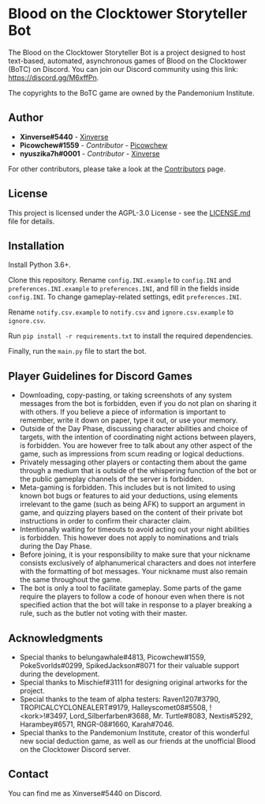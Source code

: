 # Blood on the Clocktower Storyteller Bot

The Blood on the Clocktower Storyteller Bot is a project designed to host text-based, automated, asynchronous games of Blood on the Clocktower (BoTC) on Discord.
You can join our Discord community using this link: https://discord.gg/M6xffPn.

The copyrights to the BoTC game are owned by the Pandemonium Institute.

## Author

* **Xinverse#5440** - [Xinverse](https://github.com/Xinverse)
* **Picowchew#1559** - *Contributor* - [Picowchew](https://github.com/Picowchew)
* **nyuszika7h#0001** - *Contributor* - [Xinverse](https://github.com/nyuszika7h)

For other contributors, please take a look at the [Contributors](https://github.com/Xinverse/Blood-on-the-Clocktower-Storyteller-Discord-Bot/graphs/contributors) page.

## License

This project is licensed under the AGPL-3.0 License - see the [LICENSE.md](LICENSE.md) file for details.

## Installation

Install Python 3.6+.

Clone this repository. Rename `config.INI.example` to `config.INI` and `preferences.INI.example` to `preferences.INI`, and fill in the fields inside `config.INI`. To change gameplay-related settings, edit `preferences.INI`.

Rename `notify.csv.example` to `notify.csv` and `ignore.csv.example` to `ignore.csv`.

Run `pip install -r requirements.txt` to install the required dependencies.

Finally, run the `main.py` file to start the bot.

## Player Guidelines for Discord Games

* Downloading, copy-pasting, or taking screenshots of any system messages from the bot is forbidden, even if you do not plan on sharing it with others. If you believe a piece of information is important to remember, write it down on paper, type it out, or use your memory.
* Outside of the Day Phase, discussing character abilities and choice of targets, with the intention of coordinating night actions between players, is forbidden. You are however free to talk about any other aspect of the game, such as impressions from scum reading or logical deductions.
* Privately messaging other players or contacting them about the game through a medium that is outside of the whispering function of the bot or the public gameplay channels of the server is forbidden.
* Meta-gaming is forbidden. This includes but is not limited to using known bot bugs or features to aid your deductions, using elements irrelevant to the game (such as being AFK) to support an argument in game, and quizzing players based on the content of their private bot instructions in order to confirm their character claim.
* Intentionally waiting for timeouts to avoid acting out your night abilities is forbidden. This however does not apply to nominations and trials during the Day Phase.
* Before joining, it is your responsibility to make sure that your nickname consists exclusively of alphanumerical characters and does not interfere with the formatting of bot messages. Your nickname must also remain the same throughout the game.
* The bot is only a tool to facilitate gameplay. Some parts of the game require the players to follow a code of honour even when there is not specified action that the bot will take in response to a player breaking a rule, such as the butler not voting with their master.

## Acknowledgments

* Special thanks to belungawhale#4813, Picowchew#1559, PokeSvorlds#0299, SpikedJackson#8071 for their valuable support during the development.
* Special thanks to Mischief#3111 for designing original artworks for the project.
* Special thanks to the team of alpha testers: Raven1207#3790, TROPICALCYCLONEALERT#9179, Halleyscomet08#5508, !\<kork\>!#3497, Lord_Silberfarben#3688, Mr. Turtle#8083, Nextis#5292, Harambey#6571, RNGR-08#1660, Karah#7046.
* Special thanks to the Pandemonium Institute, creator of this wonderful new social deduction game, as well as our friends at the unofficial Blood on the Clocktower Discord server.

## Contact

You can find me as Xinverse#5440 on Discord.
